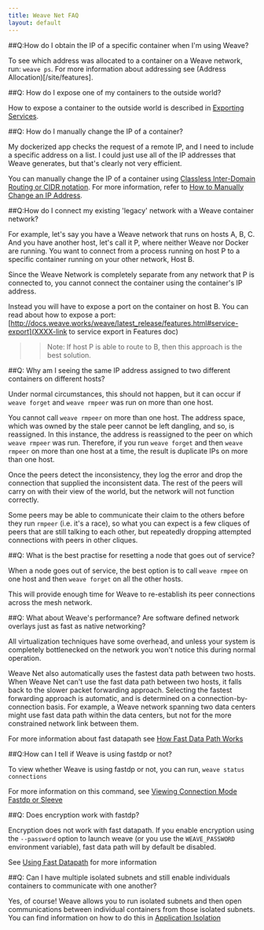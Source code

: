 ```yaml
---
title: Weave Net FAQ
layout: default
---
```




##Q:How do I obtain the IP of a specific container when I'm using Weave?

To see which address was allocated to a container on a Weave network, run: `weave ps`.  For more information about addressing see (Address Allocation)[/site/features].


##Q: How do I expose one of my containers to the outside world?

How to expose a container to the outside world is described in [Exporting Services](/site/exporting-services).


##Q: How do I manually change the IP of a container?

My dockerized app checks the request of a remote IP, and I need to include a specific address on a list.  I could just use all of the IP addresses that Weave generates, but that's clearly not very efficient. 

You can manually change the IP of a container using [Classless Inter-Domain Routing or CIDR notation](https://en.wikipedia.org/wiki/Classless_Inter-Domain_Routing). For more information, refer to [How to Manually Change an IP Address](/site/manual-ip-address.md). 


##Q:How do I connect my existing 'legacy' network with a Weave container network?

For example, let's say you have a Weave network that runs on hosts A, B, C. And you have another host, let's call it P, where neither Weave nor Docker are running.  You want to connect from a process running on host P to a specific container running on your other network, Host B. 

Since the Weave Network is completely separate from any network that P is connected to, you cannot connect the container using the container's IP address.

Instead you will have to expose a port on the container on host B. You can read about how to expose a port: [http://docs.weave.works/weave/latest_release/features.html#service-export](XXXX-link to service export in Features doc)

>>Note: If host P is able to route to B, then this approach is the best solution.


##Q: Why am I seeing the same IP address assigned to two different containers on different hosts?

Under normal circumstances, this should not happen, but it can occur if  `weave forget` and `weave rmpeer` was run on more than one host. 

You cannot call `weave rmpeer` on more than one host. The address space, which was owned by the stale peer cannot be left dangling, and so, is reassigned. In this instance, the address is reassigned to the peer on which `weave rmpeer` was run. Therefore, if you run `weave forget` and then `weave rmpeer` on more than one host at a time, the result is duplicate IPs on more than one host.

Once the peers detect the inconsistency, they log the error and drop the connection that supplied the inconsistent data. The rest of the peers will carry on with their view of the world, but the network will not function correctly.

Some peers may be able to communicate their claim to the others before they run `rmpeer` (i.e. it's a race), so what you can expect is a few cliques of peers that are still talking to each other, but repeatedly dropping attempted connections with peers in other cliques.


##Q: What is the best practise for resetting a node that goes out of service?

When a node goes out of service, the best option is to call `weave rmpee` on one host and then `weave forget` on all the other hosts.

This will provide enough time for Weave to re-establish its peer connections across the mesh network. 


##Q: What about Weave's performance? Are software defined network overlays just as fast as native networking?

All virtualization techniques have some overhead, and unless your system is completely bottlenecked on the network you won't notice this during normal operation. 

Weave Net also automatically uses the fastest data path between two hosts. When Weave Net can't use the fast data path between two hosts, it falls back to the slower packet forwarding approach. Selecting the fastest forwarding approach is automatic, and is determined on a connection-by-connection basis. For example, a Weave network spanning two data centers might use fast data path within the data centers, but not for the more constrained network link between them.

For more information about fast datapath see [How Fast Data Path Works](/site/fastdp-how-it-works.md)


##Q:How can I tell if Weave is using fastdp or not?

To view whether Weave is using fastdp or not, you can run, `weave status connections`

For more information on this command, see [Viewing Connection Mode Fastdp or Sleeve](/site/fastdp/viewing-connections.md)


##Q: Does encryption work with fastdp?

Encryption does not work with fast datapath. If you enable encryption using the `--password` option to launch weave (or you use the `WEAVE_PASSWORD` environment variable), fast data path will by default be disabled. 

See [Using Fast Datapath](/site/using-fastdp.md) for more information

##Q: Can I have multiple isolated subnets and still enable individuals containers to communicate with one another?

Yes, of course!  Weave allows you to run isolated subnets and then open communications between individual containers from those isolated subnets. You can find information on how to do this in [Application Isolation](/site/application-isolation.md)

